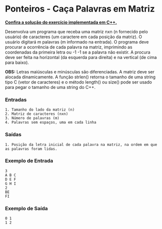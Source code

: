 # Ponteiros - Caça Palavras em Matriz

**[Confira a solução do exercício implementada em C++.](29.cpp)**

Desenvolva um programa que receba uma matriz nxn (n fornecido pelo usuário) de caracteres (um caractere em cada posição da matriz). O usuário digitará m palavras (m informado na entrada). O programa deve procurar a ocorrência de cada palavra na matriz, imprimindo as coordenadas da primeira letra ou -1 -1 se a palavra não existir. A procura deve ser feita na horizontal (da esquerda para direita) e na vertical (de cima para baixo).

**OBS:** Letras maiúsculas e minúsculas são diferenciadas. A matriz deve ser alocada dinamicamente. A função strlen() retorna o tamanho de uma string tipo C (vetor de caracteres) e o método length() ou size() pode ser usado para pegar o tamanho de uma string do C++.

### Entradas

```
1. Tamanho do lado da matriz (n)
2. Matriz de caracteres (nxn)
3. Número de palavras (m)
4. Palavras sem espaços, uma em cada linha
```

### Saídas

```
1. Posição da letra inicial de cada palavra na matriz, na ordem em que as palavras foram lidas.
```

### Exemplo de Entrada

```
3
A B C
D E F
G H I
2
BE
FI
```

### Exemplo de Saída

```
0 1
1 2
```
